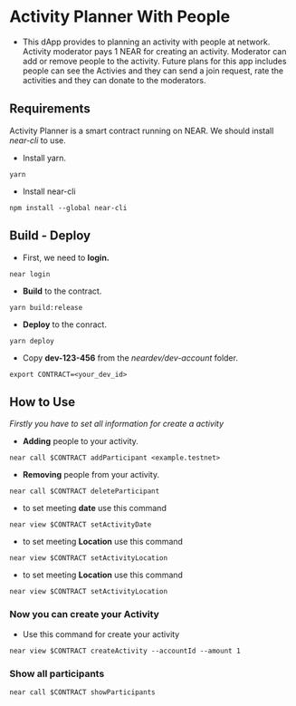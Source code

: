 # Activity Planner With People

- This dApp provides to planning an activity with people at network. Activity moderator pays 1 NEAR for creating an activity. Moderator can add or remove people to the activity. Future plans for this app includes people can see the Activies and they can send a join request, rate the activities and they can donate to the moderators.  

## Requirements

Activity Planner is a smart contract running on NEAR. We should install *near-cli* to use.

- Install yarn.
```
yarn
```

- Install near-cli
```
npm install --global near-cli
```

## Build - Deploy

- First, we need to **login.**
```
near login
```

- **Build** to the contract.
```
yarn build:release
```

- **Deploy** to the conract.
```
yarn deploy
```

- Copy **dev-123-456** from the _neardev/dev-account_ folder.
```
export CONTRACT=<your_dev_id>
```

## How to Use

*Firstly you have to set all information for create a activity*

- **Adding** people to your activity.
```
near call $CONTRACT addParticipant <example.testnet>
```

- **Removing** people from your activity.
```
near call $CONTRACT deleteParticipant
```

- to set meeting **date** use this command
```
near view $CONTRACT setActivityDate
```

- to set meeting **Location** use this command
```
near view $CONTRACT setActivityLocation
```

- to set meeting **Location** use this command
```
near view $CONTRACT setActivityLocation
```

### Now you can create your Activity

- Use this command for create your activity
```
near view $CONTRACT createActivity --accountId --amount 1 
```

### Show all participants
```
near call $CONTRACT showParticipants
```